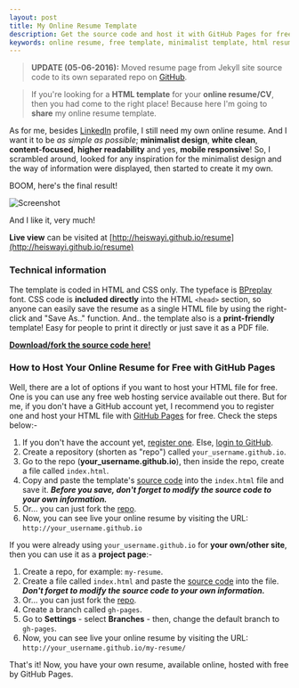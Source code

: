 ```yaml
---
layout: post
title: My Online Resume Template
description: Get the source code and host it with GitHub Pages for free.
keywords: online resume, free template, minimalist template, html resume
---
```


> **UPDATE (05-06-2016):** Moved resume page from Jekyll site source code to its own separated repo on [GitHub](https://github.com/heiswayi/resume).

> If you're looking for a **HTML template** for your **online resume/CV**, then you had come to the right place! Because here I'm going to **share** my online resume template.

As for me, besides [LinkedIn](https://my.linkedin.com/in/nrird) profile, I still need my own online resume. And I want it to be _as simple as possible_; **minimalist design**, **white clean**, **content-focused**, **higher readability** and yes, **mobile responsive**! So, I scrambled around, looked for any inspiration for the minimalist design and the way of information were displayed, then started to create it my own.

BOOM, here's the final result!

![Screenshot](http://i.imgur.com/E00j7oB.png)

And I like it, very much!

**Live view** can be visited at [http://heiswayi.github.io/resume](http://heiswayi.github.io/resume)

### Technical information

The template is coded in HTML and CSS only. The typeface is [BPreplay](http://www.fontsquirrel.com/fonts/bpreplay) font. CSS code is **included directly** into the HTML `<head>` section, so anyone can easily save the resume as a single HTML file by using the right-click and "Save As.." function. And.. the template also is a **print-friendly** template! Easy for people to print it directly or just save it as a PDF file.

[**Download/fork the source code here!**](https://github.com/heiswayi/resume)

### How to Host Your Online Resume for Free with GitHub Pages

Well, there are a lot of options if you want to host your HTML file for free. One is you can use any free web hosting service available out there. But for me, if you don't have a GitHub account yet, I recommend you to register one and host your HTML file with [GitHub Pages](https://pages.github.com/) for free. Check the steps below:-

1. If you don't have the account yet, [register one](https://github.com/join). Else, [login to GitHub](https://github.com/login).
2. Create a repository (shorten as "repo") called `your_username.github.io`.
3. Go to the repo (**your_username.github.io**), then inside the repo, create a file called `index.html`.
4. Copy and paste the template's [source code](https://github.com/heiswayi/resume/blob/master/index.html) into the `index.html` file and save it. **_Before you save, don't forget to modify the source code to your own information._**
5. Or... you can just fork the [repo](https://github.com/heiswayi/resume).
6. Now, you can see live your online resume by visiting the URL: `http://your_username.github.io`

If you were already using `your_username.github.io` for **your own/other site**, then you can use it as a **project page**:-

1. Create a repo, for example: `my-resume`.
2. Create a file called `index.html` and paste the [source code](https://github.com/heiswayi/resume/blob/master/index.html) into the file. **_Don't forget to modify the source code to your own information._**
3. Or... you can just fork the [repo](https://github.com/heiswayi/resume).
4. Create a branch called `gh-pages`.
5. Go to **Settings** - select **Branches** - then, change the default branch to `gh-pages`.
6. Now, you can see live your online resume by visiting the URL: `http://your_username.github.io/my-resume/`

That's it! Now, you have your own resume, available online, hosted with free by GitHub Pages.
